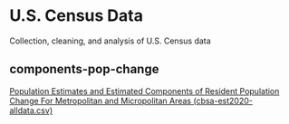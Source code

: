 # U.S. Census Data
Collection, cleaning, and analysis of U.S. Census data

## components-pop-change
[Population Estimates and Estimated Components of Resident Population Change For Metropolitan and Micropolitan Areas (cbsa-est2020-alldata.csv)](https://www.census.gov/programs-surveys/popest/technical-documentation/research/evaluation-estimates/2020-evaluation-estimates/2010s-totals-metro-and-micro-statistical-areas.html)
